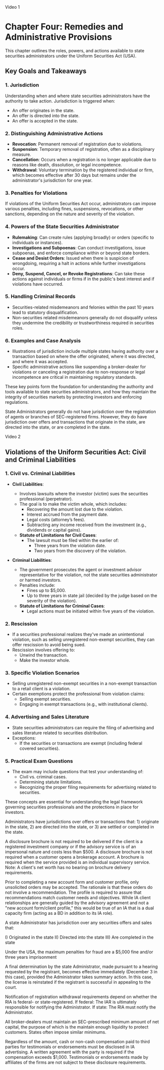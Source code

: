 Video 1
# Chapter Four: Remedies and Administrative Provisions

This chapter outlines the roles, powers, and actions available to state securities administrators under the Uniform Securities Act (USA).

## Key Goals and Takeaways

### 1. Jurisdiction
Understanding when and where state securities administrators have the authority to take action. Jurisdiction is triggered when:
- An offer originates in the state.
- An offer is directed into the state.
- An offer is accepted in the state.

### 2. Distinguishing Administrative Actions
- **Revocation**: Permanent removal of registration due to violations.
- **Suspension**: Temporary removal of registration, often as a disciplinary measure.
- **Cancellation**: Occurs when a registration is no longer applicable due to reasons like death, dissolution, or legal incompetence.
- **Withdrawal**: Voluntary termination by the registered individual or firm, which becomes effective after 30 days but remains under the administrator's jurisdiction for one year.

### 3. Penalties for Violations
If violations of the Uniform Securities Act occur, administrators can impose various penalties, including fines, suspensions, revocations, or other sanctions, depending on the nature and severity of the violation.

### 4. Powers of the State Securities Administrator
- **Rulemaking**: Can create rules (applying broadly) or orders (specific to individuals or instances).
- **Investigations and Subpoenas**: Can conduct investigations, issue subpoenas, and enforce compliance within or beyond state borders.
- **Cease and Desist Orders**: Issued when there is suspicion of wrongdoing, requiring a halt in actions while further investigations occur.
- **Deny, Suspend, Cancel, or Revoke Registrations**: Can take these actions against individuals or firms if in the public's best interest and if violations have occurred.

### 5. Handling Criminal Records
- Securities-related misdemeanors and felonies within the past 10 years lead to statutory disqualification.
- Non-securities related misdemeanors generally do not disqualify unless they undermine the credibility or trustworthiness required in securities roles.

### 6. Examples and Case Analysis
- Illustrations of jurisdiction include multiple states having authority over a transaction based on where the offer originated, where it was directed, and where it was accepted.
- Specific administrative actions like suspending a broker-dealer for violations or canceling a registration due to non-response or legal incompetence are critical in maintaining regulatory standards.

These key points form the foundation for understanding the authority and tools available to state securities administrators, and how they maintain the integrity of securities markets by protecting investors and enforcing regulations.

State Administrators generally do not have jurisdiction over the registration of agents or branches of SEC-registered firms. However, they do have jurisdiction over offers and transactions that originate in the state, are directed into the state, or are completed in the state.




Video 2 

## Violations of the Uniform Securities Act: Civil and Criminal Liabilities

### 1. Civil vs. Criminal Liabilities

- **Civil Liabilities**:  
  - Involves lawsuits where the investor (victim) sues the securities professional (perpetrator). 
  - The goal is to make the victim whole, which includes:
    - Recovering the amount lost due to the violation.
    - Interest accrued from the payment date.
    - Legal costs (attorney’s fees).
    - Subtracting any income received from the investment (e.g., dividends or capital gains).
  - **Statute of Limitations for Civil Cases**:  
    - The lawsuit must be filed within the earlier of:
      - Three years from the violation date.
      - Two years from the discovery of the violation.

- **Criminal Liabilities**:  
  - The government prosecutes the agent or investment advisor representative for the violation, not the state securities administrator or harmed investors.
  - Penalties include:
    - Fines up to $5,000.
    - Up to three years in state jail (decided by the judge based on the severity of the violation).
  - **Statute of Limitations for Criminal Cases**:  
    - Legal actions must be initiated within five years of the violation.

### 2. Rescission

- If a securities professional realizes they've made an unintentional violation, such as selling unregistered non-exempt securities, they can offer rescission to avoid being sued.
- Rescission involves offering to:
  - Unwind the transaction.
  - Make the investor whole.

### 3. Specific Violation Scenarios

- Selling unregistered non-exempt securities in a non-exempt transaction to a retail client is a violation.
- Certain exemptions protect the professional from violation claims:
  - Selling exempt securities.
  - Engaging in exempt transactions (e.g., with institutional clients).

### 4. Advertising and Sales Literature

- State securities administrators can require the filing of advertising and sales literature related to securities distribution.
- Exceptions:
  - If the securities or transactions are exempt (including federal covered securities).

### 5. Practical Exam Questions

- The exam may include questions that test your understanding of:
  - Civil vs. criminal cases.
  - Determining statute limitations.
  - Recognizing the proper filing requirements for advertising related to securities.

These concepts are essential for understanding the legal framework governing securities professionals and the protections in place for investors.

Administrators have jurisdictions over offers or transactions that: 1) originate in the state, 2) are directed into the state, or 3) are settled or completed in the state.



A disclosure brochure is not required to be delivered if the client is a registered investment company or if the advisory service is of an impersonal nature and costs less than $500. A disclosure brochure is not required when a customer opens a brokerage account. A brochure is required when the service provided is an individual supervisory service. Note: A client's net worth has no bearing on brochure delivery requirements.


Prior to completing a new account form and customer profile, only unsolicited orders may be accepted. The rationale is that these orders do not involve a recommendation. The profile is required to assure that recommendations match customer needs and objectives. While IA client relationships are generally guided by the advisory agreement and not a "new account form/client profile," this would be true of an IA that is a dual capacity firm (acting as a BD in addition to its IA role).

A state Administrator has jurisdiction over any securities offers and sales that:

I) Originated in the state
II) Directed into the state
III) Are completed in the state


Under the USA, the maximum penalties for fraud are a $5,000 fine and/or three years imprisonment

A final determination by the state Administrator, made pursuant to a hearing requested by the registrant, becomes effective immediately (December 3 in this case), provided the Administrator takes summary action. In this case, the license is reinstated if the registrant is successful in appealing to the court.

Notification of registration withdrawal requirements depend on whether the RIA is federal- or state-registered. If federal: The IAR is ultimately responsible for notifying the Administrator. If state: The RIA must notify the Administrator.

All broker-dealers must maintain an SEC-prescribed minimum amount of net capital, the purpose of which is the maintain enough liquidity to protect customers. States often impose similar minimums.

Regardless of the amount, cash or non-cash compensation paid to third parties for testimonials or endorsements must be disclosed in IA advertising. A written agreement with the party is required if the compensation exceeds $1,000. Testimonials or endorsements made by affiliates of the firms are not subject to these disclosure requirements.